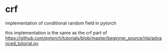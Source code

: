 # crf
implementation of conditional random field in pytorch

this implementation is the same as the crf part of https://github.com/pytorch/tutorials/blob/master/beginner_source/nlp/advanced_tutorial.py
